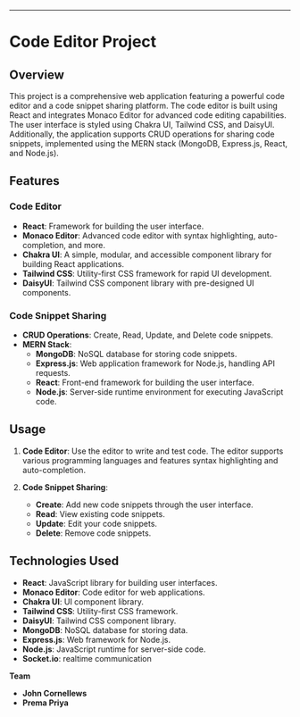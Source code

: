 ---

# Code Editor Project



## Overview

This project is a comprehensive web application featuring a powerful code editor and a code snippet sharing platform. The code editor is built using React and integrates Monaco Editor for advanced code editing capabilities. The user interface is styled using Chakra UI, Tailwind CSS, and DaisyUI. Additionally, the application supports CRUD operations for sharing code snippets, implemented using the MERN stack (MongoDB, Express.js, React, and Node.js).

## Features

### Code Editor

- **React**: Framework for building the user interface.
- **Monaco Editor**: Advanced code editor with syntax highlighting, auto-completion, and more.
- **Chakra UI**: A simple, modular, and accessible component library for building React applications.
- **Tailwind CSS**: Utility-first CSS framework for rapid UI development.
- **DaisyUI**: Tailwind CSS component library with pre-designed UI components.

### Code Snippet Sharing

- **CRUD Operations**: Create, Read, Update, and Delete code snippets.
- **MERN Stack**: 
  - **MongoDB**: NoSQL database for storing code snippets.
  - **Express.js**: Web application framework for Node.js, handling API requests.
  - **React**: Front-end framework for building the user interface.
  - **Node.js**: Server-side runtime environment for executing JavaScript code.

## Usage

1. **Code Editor**: Use the editor to write and test code. The editor supports various programming languages and features syntax highlighting and auto-completion.

2. **Code Snippet Sharing**: 
   - **Create**: Add new code snippets through the user interface.
   - **Read**: View existing code snippets.
   - **Update**: Edit your code snippets.
   - **Delete**: Remove code snippets.

## Technologies Used

- **React**: JavaScript library for building user interfaces.
- **Monaco Editor**: Code editor for web applications.
- **Chakra UI**: UI component library.
- **Tailwind CSS**: Utility-first CSS framework.
- **DaisyUI**: Tailwind CSS component library.
- **MongoDB**: NoSQL database for storing data.
- **Express.js**: Web framework for Node.js.
- **Node.js**: JavaScript runtime for server-side code.
- **Socket.io**: realtime communication

**Team**
  - **John Cornellews**
  - **Prema Priya**

